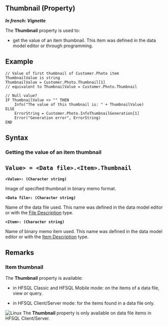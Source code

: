


## Thumbnail (Property)

***In french: Vignette***
	



<a name="XUse"></a>
<a name="Use"></a>
<a name="description"></a>
The **Thumbnail** property is used to: 

- get the value of an item thumbnail. This item was defined in the data model editor or through programming.





<a name="Example1"></a>
<a name="sample_code"></a>

## Example


```wl
// Value of first thumbnail of Customer.Photo item
ThumbnailValue is string
ThumbnailValue = Customer.Photo.Thumbnail[1]
// equivalent to ThumbnailValue = Customer.Photo.Thumbnail

// Null value?
IF ThumbnailValue <> "" THEN
	Info("The value of this thumbnail is: " + ThumbnailValue)
ELSE
	ErrorString = Customer.Photo.InfoThumbnailGeneration[1]
	Error("Generation error", ErrorString)
END
```


<a name="Example2"></a>

<a name="XSYNTAX"></a>
<a name="SYNTAX1"></a>

## Syntax

### Getting the value of an item thumbnail

`Value> = <Data file>.<Item>.Thumbnail`
---

**`<Value>: (Character string)`**

Image of specified thumbnail in binary memo format.

**`<Data file>: (Character string)`**

Name of the data file used. This name was defined in the data model editor or with the [File Description](../WDLang4/1514065.md) type.

**`<Item>: (Character string)`**

Name of binary memo item used. This name was defined in the data model editor or with the [Item Description](../WDLang4/1514071.md) type.  


<a name="SYNTAX2"></a>
<a name="SYNTAX3"></a>

<a name="NOTE0"></a>
<a name="NOTE0_1"></a>

## Remarks


### Item thumbnail
<a name="item_thumbnail_ELTPARAGRAPHE000106"></a>

The **Thumbnail** property is available:

- in HFSQL Classic and HFSQL Mobile mode: on the items of a data file, view or query.

- in HFSQL Client/Server mode: for the items found in a data file only.




![Linux](https://doc.pcsoft.fr/ext/images/us/LX.png) The **Thumbnail** property is only available on data file items in HFSQL Client/Server.


